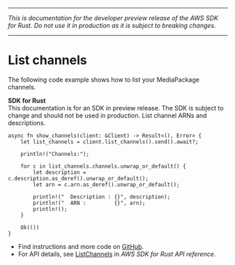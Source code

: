 --------

 *This is documentation for the developer preview release of the AWS SDK for Rust\. Do not use it in production as it is subject to breaking changes\.* 

--------

# List channels<a name="mediapackage_ListChannels_rust_topic"></a>

The following code example shows how to list your MediaPackage channels\.

**SDK for Rust**  
This documentation is for an SDK in preview release\. The SDK is subject to change and should not be used in production\.
List channel ARNs and descriptions\.  

```
async fn show_channels(client: &Client) -> Result<(), Error> {
    let list_channels = client.list_channels().send().await?;

    println!("Channels:");

    for c in list_channels.channels.unwrap_or_default() {
        let description = c.description.as_deref().unwrap_or_default();
        let arn = c.arn.as_deref().unwrap_or_default();

        println!("  Description : {}", description);
        println!("  ARN :         {}", arn);
        println!();
    }

    Ok(())
}
```
+  Find instructions and more code on [GitHub](https://github.com/awsdocs/aws-doc-sdk-examples/tree/main/.rust_alpha/mediapackage#code-examples)\. 
+  For API details, see [ListChannels](https://awslabs.github.io/aws-sdk-rust/) in *AWS SDK for Rust API reference*\. 